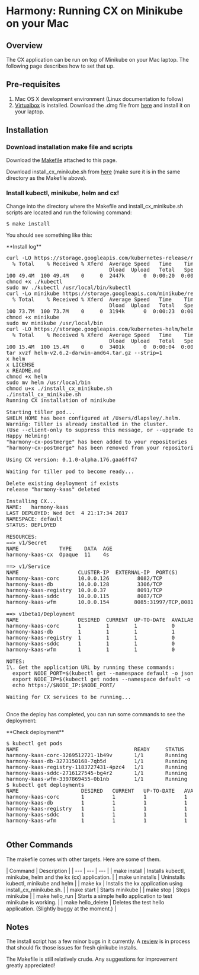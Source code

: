 
# Harmony: Running CX on Minikube on your Mac

## Overview

The CX application can be run on top of Minikube on your Mac laptop. The following page describes how to set that up.

## Pre-requisites

1.  Mac OS X development environment (Linux documentation to follow)
2.  [Virtualbox](https://www.virtualbox.org) is installed. Download the .dmg file from [here](https://www.virtualbox.org/wiki/Downloads) and install it on your laptop.

## Installation

### Download installation make file and scripts

<span style="font-size: 14.0px;">Download the</span> [Makefile](attachments/196804768/196706439) <span style="font-size: 14.0px;">attached to this page.</span>

Download install_cx_minikube.sh from [here](https://cto-github.cisco.com/Harmony/cx/blob/master/build/install_cx_minikube.sh) (make sure it is in the same directory as the Makefile above).

### Install kubectl, minikube, helm and cx!

Change into the directory where the Makefile and install_cx_minikube.sh scripts are located and run the following command:

<pre class="syntaxhighlighter-pre" data-syntaxhighlighter-params="brush: bash; gutter: false; theme: Confluence" data-theme="Confluence">$ make install</pre>

You should see something like this:

<div class="codeHeader panelHeader pdl hide-border-bottom" style="border-bottom-width: 1px;">**Install log** <span class="collapse-source expand-control" style="display:none;"><span class="expand-control-icon icon"> </span><span class="expand-control-text">Expand source</span></span><span class="collapse-spinner-wrapper"></span></div>


<pre class="syntaxhighlighter-pre" data-syntaxhighlighter-params="brush: bash; gutter: true; theme: Confluence; collapse: true" data-theme="Confluence">curl -LO https://storage.googleapis.com/kubernetes-release/release/v1.8.0/bin/darwin/amd64/kubectl
  % Total    % Received % Xferd  Average Speed   Time    Time     Time  Current
                                 Dload  Upload   Total   Spent    Left  Speed
100 49.4M  100 49.4M    0     0  2447k      0  0:00:20  0:00:20 --:--:-- 2848k
chmod +x ./kubectl
sudo mv ./kubectl /usr/local/bin/kubectl
curl -Lo minikube https://storage.googleapis.com/minikube/releases/v0.22.2/minikube-darwin-amd64
  % Total    % Received % Xferd  Average Speed   Time    Time     Time  Current
                                 Dload  Upload   Total   Spent    Left  Speed
100 73.7M  100 73.7M    0     0  3194k      0  0:00:23  0:00:23 --:--:-- 3592k
chmod +x minikube
sudo mv minikube /usr/local/bin
curl -LO https://storage.googleapis.com/kubernetes-helm/helm-v2.6.2-darwin-amd64.tar.gz
  % Total    % Received % Xferd  Average Speed   Time    Time     Time  Current
                                 Dload  Upload   Total   Spent    Left  Speed
100 15.4M  100 15.4M    0     0  3401k      0  0:00:04  0:00:04 --:--:-- 3434k
tar xvzf helm-v2.6.2-darwin-amd64.tar.gz --strip=1
x helm
x LICENSE
x README.md
chmod +x helm
sudo mv helm /usr/local/bin
chmod u+x ./install_cx_minikube.sh
./install_cx_minikube.sh
Running CX installation of minikube

Starting tiller pod...
$HELM_HOME has been configured at /Users/dlapsley/.helm.
Warning: Tiller is already installed in the cluster.
(Use --client-only to suppress this message, or --upgrade to upgrade Tiller to the current version.)
Happy Helming!
"harmony-cx-postmerge" has been added to your repositories
"harmony-cx-postmerge" has been removed from your repositories

Using CX version: 0.1.0-alpha.176.gaa6ff47

Waiting for tiller pod to become ready...

Delete existing deployment if exists
release "harmony-kaas" deleted

Installing CX...
NAME:   harmony-kaas
LAST DEPLOYED: Wed Oct  4 21:17:34 2017
NAMESPACE: default
STATUS: DEPLOYED

RESOURCES:
==> v1/Secret
NAME             TYPE    DATA  AGE
harmony-kaas-cx  Opaque  11    4s

==> v1/Service
NAME                   CLUSTER-IP  EXTERNAL-IP  PORT(S)                        AGE
harmony-kaas-corc      10.0.0.126  <none>       8082/TCP                       4s
harmony-kaas-db        10.0.0.128  <none>       3306/TCP                       4s
harmony-kaas-registry  10.0.0.37   <none>       8091/TCP                       4s
harmony-kaas-sddc      10.0.0.115  <none>       8087/TCP                       4s
harmony-kaas-wfm       10.0.0.154  <nodes>      8085:31997/TCP,8081:31996/TCP  4s

==> v1beta1/Deployment
NAME                   DESIRED  CURRENT  UP-TO-DATE  AVAILABLE  AGE
harmony-kaas-corc      1        1        1           0          4s
harmony-kaas-db        1        1        1           1          4s
harmony-kaas-registry  1        1        1           0          4s
harmony-kaas-sddc      1        1        1           0          3s
harmony-kaas-wfm       1        1        1           0          3s

NOTES:
1\. Get the application URL by running these commands:
  export NODE_PORT=$(kubectl get --namespace default -o jsonpath="{.spec.ports[0].nodePort}" services harmony-kaas-wfm)
  export NODE_IP=$(kubectl get nodes --namespace default -o jsonpath="{.items[0].status.addresses[0].address}")
  echo https://$NODE_IP:$NODE_PORT/

Waiting for CX services to be running...

</pre>

Once the deploy has completed, you can run some commands to see the deployment:

<div class="codeHeader panelHeader pdl hide-border-bottom" style="border-bottom-width: 1px;">**Check deployment** <span class="collapse-source expand-control" style="display:none;"><span class="expand-control-icon icon"> </span><span class="expand-control-text">Expand source</span></span><span class="collapse-spinner-wrapper"></span></div>

<pre class="syntaxhighlighter-pre" data-syntaxhighlighter-params="brush: bash; gutter: true; theme: Confluence; collapse: true" data-theme="Confluence">$ kubectl get pods
NAME                                     READY     STATUS    RESTARTS   AGE
harmony-kaas-corc-3269512721-1b49v       1/1       Running   1          5m
harmony-kaas-db-3273150168-7qb5d         1/1       Running   0          5m
harmony-kaas-registry-1183727431-4pzc4   1/1       Running   0          5m
harmony-kaas-sddc-2716127545-bg4r2       1/1       Running   1          5m
harmony-kaas-wfm-3397869455-0b1nb        1/1       Running   0          5m
$ kubectl get deployments
NAME                    DESIRED   CURRENT   UP-TO-DATE   AVAILABLE   AGE
harmony-kaas-corc       1         1         1            1           6m
harmony-kaas-db         1         1         1            1           6m
harmony-kaas-registry   1         1         1            1           6m
harmony-kaas-sddc       1         1         1            1           6m
harmony-kaas-wfm        1         1         1            1           6m

</pre>

## Other Commands

The makefile comes with other targets. Here are some of them.

| Command | Description |
| --- | --- | --- | 
| make install | Installs kubectl, minikube, helm and the kx (cx) application. |
| make uninstalls | Uninstalls kubectl, minikube and helm |
| make kx | Installs the kx application using install_cx_minikube.sh. |
| make start | Starts minikube |
| make stop | Stops minikube |
| make hello_run | Starts a simple hello application to test minikube is working. |
| make hello_delete | Deletes the test hello application. (Slightly buggy at the moment.) |


## Notes

The install script has a few minor bugs in it currently. A [review](https://review.ci.dfj.io/#/c/11713/) is in process that should fix those issues for fresh qinikube  installs.

The Makefile is still relatively crude. Any suggestions for improvement greatly appreciated!